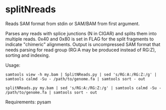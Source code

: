 splitNreads
===========

Reads SAM format from stdin or SAM/BAM from first argument.

Parses any reads with splice junctions (N in CIGAR) and splits them into
multiple reads. 0x40 and 0x80 is set in FLAG for the split fragments to 
indicate "chimeric" alignments. Output is uncompressed SAM format that 
needs parsing for read group (RG:A may be produced instead of RG:Z), 
sorting and indexing.

Usage:

```samtools view -h my.bam | SplitNReads.py | sed 's/RG:A:/RG:Z:/g' | samtools calmd -Su - /path/to/genome.fa | samtools sort - out```

```splitNReads.py my.bam | sed 's/RG:A:/RG:Z:/g' | samtools calmd -Su - /path/to/genome.fa | samtools sort - out```

Requirements:
pysam
